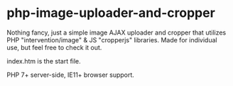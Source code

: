 # php-image-uploader-and-cropper

Nothing fancy, just a simple image AJAX uploader and cropper that utilizes PHP "intervention/image" & JS "cropperjs" libraries. Made for individual use, but feel free to check it out.

index.htm is the start file.

PHP 7+ server-side, IE11+ browser support.
